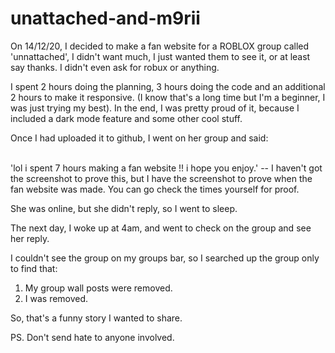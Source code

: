 # unattached-and-m9rii

On 14/12/20, I decided to make a fan website for a ROBLOX group called 'unnattached', I didn't want much, I just wanted them to see it, or at least say thanks. I didn't even ask for robux or anything.


I spent 2 hours doing the planning, 3 hours doing the code and an additional 2 hours to make it responsive. (I know that's a long time but I'm a beginner, I was just trying my best). In the end, I was pretty proud of it, because I included a dark mode feature and some other cool stuff.

Once I had uploaded it to github, I went on her group and said:

<br> 'lol i spent 7 hours making a fan website !! i hope you enjoy.' -- I haven't got the screenshot  to prove this, but I have the screenshot to prove when the fan website was made. You can go check the times yourself for proof. <br>

She was online, but she didn't reply, so I went to sleep.

The next day, I woke up at 4am, and went to check on the group and see her reply.

I couldn't see the group on my groups bar, so I searched up the group only to find that:

1. My group wall posts were removed.
2. I was removed.

So, that's a funny story I wanted to share.

PS. Don't send hate to anyone involved.
